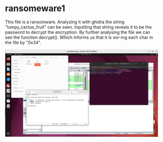 # ransomeware1 

This file is a ransomware. Analyzing it with ghidra the string "lumpy_cactus_fruit" can be seen.
Inputting that string reveals it to be the password to decrypt the encryption. 
By further analysing the file we can see the function decrypt(). Which informs us that it is xor-ing each 
char in the file by "0x34". 

![](Modules/Resources/ransomware1.png)
